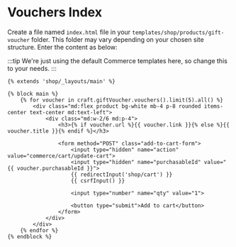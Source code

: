 # Vouchers Index

Create a file named `index.html` file in your `templates/shop/products/gift-voucher` folder. This folder may vary depending on your chosen site structure. Enter the content as below:

:::tip
We're just using the default Commerce templates here, so change this to your needs.
:::

```twig
{% extends 'shop/_layouts/main' %}

{% block main %}
    {% for voucher in craft.giftVoucher.vouchers().limit(5).all() %}
        <div class="md:flex product bg-white mb-4 p-8 rounded items-center text-center md:text-left">
            <div class="md:w-2/6 md:p-4">
                <h3>{% if voucher.url %}{{ voucher.link }}{% else %}{{ voucher.title }}{% endif %}</h3>

                <form method="POST" class="add-to-cart-form">
                    <input type="hidden" name="action" value="commerce/cart/update-cart">
                    <input type="hidden" name="purchasableId" value="{{ voucher.purchasableId }}">
                    {{ redirectInput('shop/cart') }}
                    {{ csrfInput() }}

                    <input type="number" name="qty" value="1">

                    <button type="submit">Add to cart</button>
                </form>
            </div>
        </div>
    {% endfor %}
{% endblock %}
```
